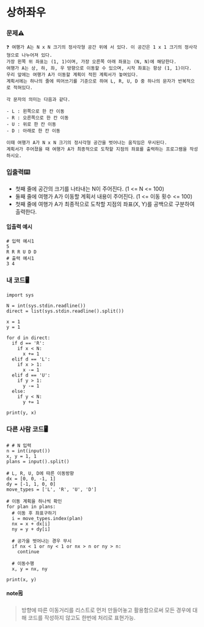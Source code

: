 # 상하좌우

### 문제⚠️
```
❓ 여행가 A는 N x N 크기의 정사각형 공간 위에 서 있다. 이 공간은 1 x 1 크기의 정사각형으로 나누어져 있다. 
가장 왼쪽 위 좌표는 (1, 1)이며, 가장 오른쪽 아래 좌표는 (N, N)에 해당한다. 
여행가 A는 상, 하, 좌, 우 방향으로 이동할 수 있으며, 시작 좌표는 항상 (1, 1)이다. 
우리 앞에는 여행가 A가 이동할 계획이 적힌 계획서가 놓여있다.
계획서에는 하나의 줄에 띄어쓰기를 기준으로 하여 L, R, U, D 중 하나의 문자가 반복적으로 적혀있다. 

각 문자의 의미는 다음과 같다.

- L : 왼쪽으로 한 칸 이동
- R : 오른쪽으로 한 칸 이동
- U : 위로 한 칸 이동
- D : 아래로 한 칸 이동

이때 여행가 A가 N x N 크기의 정사각형 공간을 벗어나는 움직임은 무시된다.
계획서가 주어졌을 때 여행가 A가 최종적으로 도착할 지점의 좌표를 출력하는 프로그램을 작성하시오.
```

### 입출력⌨️
* 첫째 줄에 공간의 크기를 나타내는 N이 주어진다. (1 <= N <= 100)
* 둘째 줄에 여행가 A가 이동할 계획서 내용이 주어진다. (1 <= 이동 횟수 <= 100)
* 첫째 줄에 여행가 A가 최종적으로 도착할 지점의 좌표(X, Y)를 공백으로 구분하여 출력한다.

#### 입출력 예시
```
# 입력 예시1
5
R R R U D D
# 출력 예시1
3 4
```

### 내 코드🖥️
```
import sys

N = int(sys.stdin.readline())
direct = list(sys.stdin.readline().split())

x = 1
y = 1

for d in direct:
  if d == 'R':
    if x < N:
      x += 1
  elif d == 'L':
    if x > 1:
      x -= 1
  elif d == 'U':
    if y > 1:
      y -= 1
  else:
    if y < N:
      y += 1

print(y, x)
```

### 다른 사람 코드🖥️
```
# # N 입력
n = int(input())
x, y = 1, 1
plans = input().split()

# L, R, U, D에 따른 이동방향
dx = [0, 0, -1, 1]
dy = [-1, 1, 0, 0]
move_types = ['L', 'R', 'U', 'D']

# 이동 계획을 하나씩 확인
for plan in plans:
  # 이동 후 좌표구하기
  i = move_types.index(plan)
  nx = x + dx[i]
  ny = y + dy[i]

  # 공가을 벗어나는 경우 무시
  if nx < 1 or ny < 1 or nx > n or ny > n:
    continue

  # 이동수행
  x, y = nx, ny
  
print(x, y)
```
#### note🗒️
> 방향에 따른 이동거리를 리스트로 먼저 만들어놓고 활용함으로써 모든 경우에 대해 코드를 작성하지 않고도 한번에 처리로 표현가능. 


